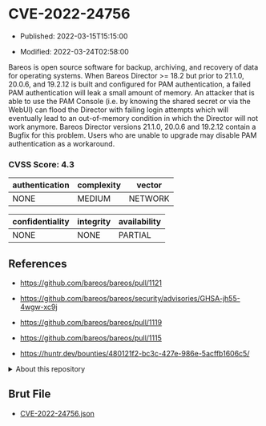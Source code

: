 # CVE-2022-24756

- Published: 2022-03-15T15:15:00

- Modified: 2022-03-24T02:58:00

Bareos is open source software for backup, archiving, and recovery of data for operating systems. When Bareos Director >= 18.2 but prior to 21.1.0, 20.0.6, and 19.2.12 is built and configured for PAM authentication, a failed PAM authentication will leak a small amount of memory. An attacker that is able to use the PAM Console (i.e. by knowing the shared secret or via the WebUI) can flood the Director with failing login attempts which will eventually lead to an out-of-memory condition in which the Director will not work anymore. Bareos Director versions 21.1.0, 20.0.6 and 19.2.12 contain a Bugfix for this problem. Users who are unable to upgrade may disable PAM authentication as a workaround.

### CVSS Score: **4.3**

| authentication | complexity | vector |
| --- | --- | --- |
| NONE | MEDIUM | NETWORK |

| confidentiality | integrity | availability |
| --- | --- | --- |
| NONE | NONE | PARTIAL |

## References

* https://github.com/bareos/bareos/pull/1121

* https://github.com/bareos/bareos/security/advisories/GHSA-jh55-4wgw-xc9j

* https://github.com/bareos/bareos/pull/1119

* https://github.com/bareos/bareos/pull/1115

* https://huntr.dev/bounties/480121f2-bc3c-427e-986e-5acffb1606c5/

<details>
<summary>About this repository</summary> 

  This repository is part of the project [Live Hack CVE](https://github.com/Live-Hack-CVE). Main website can be found [www.live-hack.org](https://www.live-hack.org) 
  
  Made by [Sn0wAlice](https://github.com/Sn0wAlice) for the people that care about security and need to have a feed of the latest CVEs. Hope you enjoy it, don't forget to star the repo and follow me on [Twitter](https://twitter.com/Sn0wAlice) and [Github](https://github.com/Sn0wAlice). And that is my [personnal website](https://www.alice-snow.me/)

  - [Home Page](https://github.com/Live-Hack-CVE)
  - [Framework](https://github.com/Live-Hack-CVE/cve-framework)
  - [CVE database](https://github.com/Live-Hack-CVE/full_database)
  - [Changelog](https://github.com/Live-Hack-CVE/Changelog)
</details>

## Brut File

* [CVE-2022-24756.json](https://raw.githubusercontent.com/Live-Hack-CVE/full_database/main/cves/2022/CVE-2022-24756.json)


